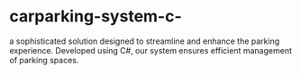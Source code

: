 # carparking-system-c-
a sophisticated solution designed to streamline and enhance the parking experience. Developed using C#, our system ensures efficient management of parking spaces.
